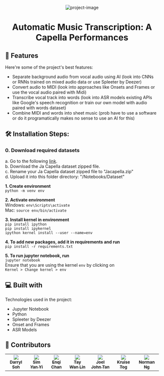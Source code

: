 <p align="center"><img src="https://socialify.git.ci/DarrylSSY/AMT-A-Capella-Performances/image?description=1&amp;font=Inter&amp;forks=1&amp;issues=1&amp;language=1&amp;name=1&amp;owner=1&amp;pattern=Plus&amp;pulls=1&amp;stargazers=1&amp;theme=Dark" alt="project-image"></p>

<h1 align="center" id="title">Automatic Music Transcription: A Capella Performances</h1>
<h2>🧐 Features</h2>

Here're some of the project's best features:

*   Separate background audio from vocal audio using AI (look into CNNs or RNNs trained on mixed audio data or use Spleeter by Deezer)
*   Convert audio to MIDI (look into approaches like Onsets and Frames or use the vocal audio paired with Midi)
*   Transcribe vocal track into words (look into ASR models existing APIs like Google's speech recognition or train our own model with audio paired with words dataset)
*   Combine MIDI and words into sheet music (prob have to use a software or do it programatically makes no sense to use an AI for this)

<h2>🛠️ Installation Steps:</h2>

<h3>0. Download required datasets</h3>
a. Go to the following <a href="https://drive.google.com/drive/folders/1pSjRHzHAc97fRF-NB6P40o0Um8KyCUfZ">link</a>. <br>
b. Download the Ja Capella dataset zipped file. <br>
c. Rename your Ja Capella dataset zipped file to "Jacapella.zip" <br>
d. Upload it into this folder directory: "/Notebooks/Dataset" <br>


**1. Create environment**  
`python -m venv env`

**2. Activate environment**  
Windows: `env\Scripts\activate`  
Mac: `source env/bin/activate`

**3. Install kernel in environment**  
`pip install ipython`  
`pip install ipykernel`  
`ipython kernel install --user --name=env`

**4. To add new packages, add it in requirements and run**  
`pip install -r requirements.txt`

**5. To run jupyter notebook, run**  
`jupyter notebook`  
Ensure that you are using the kernel `env` by
clicking on  
`Kernel > Change kernel > env`





<h2>💻 Built with</h2>

Technologies used in the project:

*   Jupyter Notebook
*   Python
*   Spleeter by Deezer
*   Onset and Frames
*   ASR Models

<h2>🥳 Contributors</h2>
<table>
  <tbody>
    <tr>
<td align="center" valign="top">
        <a href="https://darrylssy.com"><img src="https://github.com/DarrylSSY.png"/>
        <br /><sub><b>Darryl Soh</b></sub></a></td>
<td align="center" valign="top">
        <a href="https://github.com/simyanyi"><img src="https://github.com/simyanyi.png"/>
        <br /><sub><b>Sim Yan Yi</b></sub></a></td>
<td align="center" valign="top">
        <a href=""><img src="https://github.com/identicons/mwhite.png"/>
        <br /><sub><b>Enqi Chan</b></sub></a></td>
<td align="center" valign="top">
        <a href=""><img src="https://github.com/identicons/mwhite.png"/>
        <br /><sub><b>Tay Wan Lin</b></sub></a></td>
<td align="center" valign="top">
        <a href=""><img src="https://github.com/identicons/mwhite.png"/>
        <br /><sub><b>Joel John Tan</b></sub></a></td>
<td align="center" valign="top">
        <a href=""><img src="https://github.com/identicons/mwhite.png"/>
        <br /><sub><b>Kruise Tog</b></sub></a></td>
<td align="center" valign="top">
        <a href=""><img src="https://github.com/identicons/mwhite.png"/>
        <br /><sub><b>Norman Ng</b></sub></a></td>
    </tr>
  </tbody>
</table>
